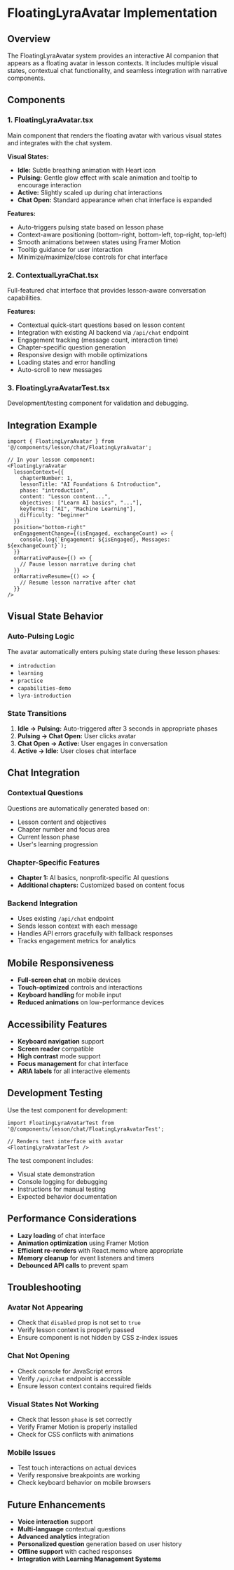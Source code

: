 # FloatingLyraAvatar Implementation

## Overview

The FloatingLyraAvatar system provides an interactive AI companion that appears as a floating avatar in lesson contexts. It includes multiple visual states, contextual chat functionality, and seamless integration with narrative components.

## Components

### 1. FloatingLyraAvatar.tsx
Main component that renders the floating avatar with various visual states and integrates with the chat system.

**Visual States:**
- **Idle:** Subtle breathing animation with Heart icon
- **Pulsing:** Gentle glow effect with scale animation and tooltip to encourage interaction
- **Active:** Slightly scaled up during chat interactions  
- **Chat Open:** Standard appearance when chat interface is expanded

**Features:**
- Auto-triggers pulsing state based on lesson phase
- Context-aware positioning (bottom-right, bottom-left, top-right, top-left)
- Smooth animations between states using Framer Motion
- Tooltip guidance for user interaction
- Minimize/maximize/close controls for chat interface

### 2. ContextualLyraChat.tsx
Full-featured chat interface that provides lesson-aware conversation capabilities.

**Features:**
- Contextual quick-start questions based on lesson content
- Integration with existing AI backend via `/api/chat` endpoint
- Engagement tracking (message count, interaction time)
- Chapter-specific question generation
- Responsive design with mobile optimizations
- Loading states and error handling
- Auto-scroll to new messages

### 3. FloatingLyraAvatarTest.tsx
Development/testing component for validation and debugging.

## Integration Example

```tsx
import { FloatingLyraAvatar } from '@/components/lesson/chat/FloatingLyraAvatar';

// In your lesson component:
<FloatingLyraAvatar
  lessonContext={{
    chapterNumber: 1,
    lessonTitle: "AI Foundations & Introduction",
    phase: "introduction",
    content: "Lesson content...",
    objectives: ["Learn AI basics", "..."],
    keyTerms: ["AI", "Machine Learning"],
    difficulty: "beginner"
  }}
  position="bottom-right"
  onEngagementChange={(isEngaged, exchangeCount) => {
    console.log(`Engagement: ${isEngaged}, Messages: ${exchangeCount}`);
  }}
  onNarrativePause={() => {
    // Pause lesson narrative during chat
  }}
  onNarrativeResume={() => {
    // Resume lesson narrative after chat
  }}
/>
```

## Visual State Behavior

### Auto-Pulsing Logic
The avatar automatically enters pulsing state during these lesson phases:
- `introduction`
- `learning` 
- `practice`
- `capabilities-demo`
- `lyra-introduction`

### State Transitions
1. **Idle → Pulsing:** Auto-triggered after 3 seconds in appropriate phases
2. **Pulsing → Chat Open:** User clicks avatar
3. **Chat Open → Active:** User engages in conversation
4. **Active → Idle:** User closes chat interface

## Chat Integration

### Contextual Questions
Questions are automatically generated based on:
- Lesson content and objectives
- Chapter number and focus area
- Current lesson phase
- User's learning progression

### Chapter-Specific Features
- **Chapter 1:** AI basics, nonprofit-specific AI questions
- **Additional chapters:** Customized based on content focus

### Backend Integration
- Uses existing `/api/chat` endpoint
- Sends lesson context with each message
- Handles API errors gracefully with fallback responses
- Tracks engagement metrics for analytics

## Mobile Responsiveness

- **Full-screen chat** on mobile devices
- **Touch-optimized** controls and interactions  
- **Keyboard handling** for mobile input
- **Reduced animations** on low-performance devices

## Accessibility Features

- **Keyboard navigation** support
- **Screen reader** compatible
- **High contrast** mode support
- **Focus management** for chat interface
- **ARIA labels** for all interactive elements

## Development Testing

Use the test component for development:
```tsx
import FloatingLyraAvatarTest from '@/components/lesson/chat/FloatingLyraAvatarTest';

// Renders test interface with avatar
<FloatingLyraAvatarTest />
```

The test component includes:
- Visual state demonstration
- Console logging for debugging
- Instructions for manual testing
- Expected behavior documentation

## Performance Considerations

- **Lazy loading** of chat interface
- **Animation optimization** using Framer Motion
- **Efficient re-renders** with React.memo where appropriate
- **Memory cleanup** for event listeners and timers
- **Debounced API calls** to prevent spam

## Troubleshooting

### Avatar Not Appearing
- Check that `disabled` prop is not set to `true`
- Verify lesson context is properly passed
- Ensure component is not hidden by CSS z-index issues

### Chat Not Opening  
- Check console for JavaScript errors
- Verify `/api/chat` endpoint is accessible
- Ensure lesson context contains required fields

### Visual States Not Working
- Check that lesson `phase` is set correctly
- Verify Framer Motion is properly installed
- Check for CSS conflicts with animations

### Mobile Issues
- Test touch interactions on actual devices
- Verify responsive breakpoints are working
- Check keyboard behavior on mobile browsers

## Future Enhancements

- **Voice interaction** support
- **Multi-language** contextual questions
- **Advanced analytics** integration
- **Personalized question** generation based on user history
- **Offline support** with cached responses
- **Integration with Learning Management Systems**